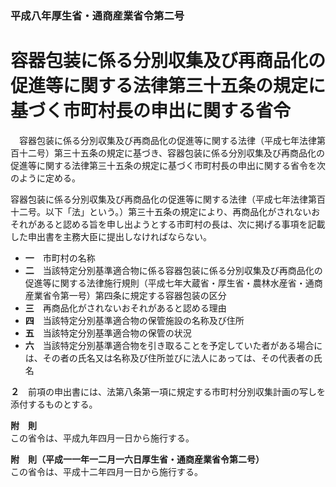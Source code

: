 ### 平成八年厚生省・通商産業省令第二号  
# 容器包装に係る分別収集及び再商品化の促進等に関する法律第三十五条の規定に基づく市町村長の申出に関する省令  
　容器包装に係る分別収集及び再商品化の促進等に関する法律（平成七年法律第百十二号）第三十五条の規定に基づき、容器包装に係る分別収集及び再商品化の促進等に関する法律第三十五条の規定に基づく市町村長の申出に関する省令を次のように定める。  
  
容器包装に係る分別収集及び再商品化の促進等に関する法律（平成七年法律第百十二号。以下「法」という。）第三十五条の規定により、再商品化がされないおそれがあると認める旨を申し出ようとする市町村の長は、次に掲げる事項を記載した申出書を主務大臣に提出しなければならない。  
* **一**　市町村の名称  
* **二**　当該特定分別基準適合物に係る容器包装に係る分別収集及び再商品化の促進等に関する法律施行規則（平成七年大蔵省・厚生省・農林水産省・通商産業省令第一号）第四条に規定する容器包装の区分  
* **三**　再商品化がされないおそれがあると認める理由  
* **四**　当該特定分別基準適合物の保管施設の名称及び住所  
* **五**　当該特定分別基準適合物の保管の状況  
* **六**　当該特定分別基準適合物を引き取ることを予定していた者がある場合には、その者の氏名又は名称及び住所並びに法人にあっては、その代表者の氏名  
  
**２**　前項の申出書には、法第八条第一項に規定する市町村分別収集計画の写しを添付するものとする。  
  
**附　則**  
この省令は、平成九年四月一日から施行する。  
  
**附　則（平成一一年一二月一六日厚生省・通商産業省令第二号）**  
この省令は、平成十二年四月一日から施行する。  
  
